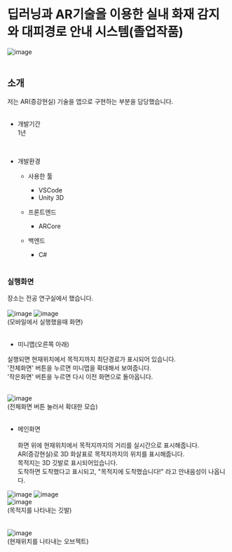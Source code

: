 # 딥러닝과 AR기술을 이용한 실내 화재 감지와 대피경로 안내 시스템(졸업작품)
![image](https://user-images.githubusercontent.com/48247286/145415505-43d18103-3884-4a82-a6b7-a449d77a876f.png)  
<br>
## 소개
저는 AR(증강현실) 기술을 앱으로 구현하는 부분을 담당했습니다.  
<br>

* 개발기간  
1년  
<br>

* 개발환경  
  * 사용한 툴
    + VSCode
    + Unity 3D
    
  * 프론트엔드  
    + ARCore
    
  * 백엔드  
    + C#
    <br>
### 실행화면
장소는 전공 연구실에서 했습니다.  
<br>
![image](https://user-images.githubusercontent.com/48247286/145416454-4efc4756-0ed7-47fb-b406-eb6531eac8e0.png)
![image](https://user-images.githubusercontent.com/48247286/145416959-f40ca092-6883-4999-b3e5-b9af77d0e226.png)  
(모바일에서 실행했을때 화면)  
<br>
* 미니맵(오른쪽 아래)  

실행되면 현재위치에서 목적지까지 최단경로가 표시되어 있습니다.  
'전체화면' 버튼을 누르면 미니맵을 확대해서 보여줍니다.  
'작은화면' 버튼을 누르면 다시 이전 화면으로 돌아옵니다.
<br><br>

![image](https://user-images.githubusercontent.com/48247286/145420353-5822f26c-fe87-496a-8203-c24c784bfaa9.png)  
(전체화면 버튼 눌러서 확대한 모습)  
<br>

* 메인화면
<br><br>
화면 위에 현재위치에서 목적지까지의 거리를 실시간으로 표시해줍니다.  
AR(증강현실)로 3D 화살표로 목적지까지의 위치를 표시해줍니다.  
목적지는 3D 깃발로 표시되어있습니다.  
도착하면 도착했다고 표시되고, "목적지에 도착했습니다!" 라고 안내음성이 나옵니다.  

![image](https://user-images.githubusercontent.com/48247286/145416454-4efc4756-0ed7-47fb-b406-eb6531eac8e0.png)
![image](https://user-images.githubusercontent.com/48247286/145422738-7e05f0de-48ff-4213-8b9b-88946ec3e549.png)  
![image](https://user-images.githubusercontent.com/48247286/145426354-8b616aaa-d3b1-43f6-b00a-470adbdd7390.png)  
(목적지를 나타내는 깃발)  
<br><br>
![image](https://user-images.githubusercontent.com/48247286/145426463-6ec13d01-da7a-4216-85fa-361c416d2b73.png)  
(현재위치를 나타내는 오브젝트)





